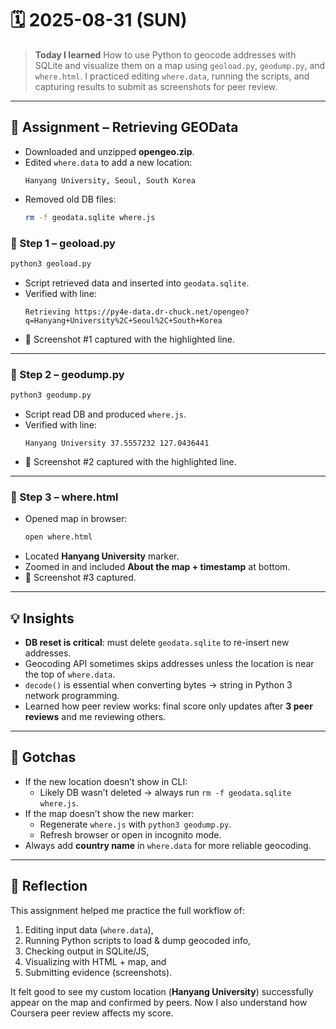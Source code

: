 # 🗓️ 2025-08-31 (SUN)

> **Today I learned** How to use Python to geocode addresses with SQLite and visualize them on a map using `geoload.py`, `geodump.py`, and `where.html`. I practiced editing `where.data`, running the scripts, and capturing results to submit as screenshots for peer review.

---

## 📘 Assignment – Retrieving GEOData

- Downloaded and unzipped **opengeo.zip**.  
- Edited `where.data` to add a new location:  
  ```
  Hanyang University, Seoul, South Korea
  ```
- Removed old DB files:  
  ```bash
  rm -f geodata.sqlite where.js
  ```

### 🔹 Step 1 – geoload.py
```bash
python3 geoload.py
```
- Script retrieved data and inserted into `geodata.sqlite`.  
- Verified with line:
  ```
  Retrieving https://py4e-data.dr-chuck.net/opengeo?q=Hanyang+University%2C+Seoul%2C+South+Korea
  ```
- 📸 Screenshot #1 captured with the highlighted line.

---

### 🔹 Step 2 – geodump.py
```bash
python3 geodump.py
```
- Script read DB and produced `where.js`.  
- Verified with line:
  ```
  Hanyang University 37.5557232 127.0436441
  ```
- 📸 Screenshot #2 captured with the highlighted line.

---

### 🔹 Step 3 – where.html
- Opened map in browser:
  ```bash
  open where.html
  ```
- Located **Hanyang University** marker.  
- Zoomed in and included **About the map + timestamp** at bottom.  
- 📸 Screenshot #3 captured.

---

## 💡 Insights
- **DB reset is critical**: must delete `geodata.sqlite` to re-insert new addresses.  
- Geocoding API sometimes skips addresses unless the location is near the top of `where.data`.  
- `decode()` is essential when converting bytes → string in Python 3 network programming.  
- Learned how peer review works: final score only updates after **3 peer reviews** and me reviewing others.

---

## 🧩 Gotchas
- If the new location doesn’t show in CLI:
  - Likely DB wasn’t deleted → always run `rm -f geodata.sqlite where.js`.  
- If the map doesn’t show the new marker:
  - Regenerate `where.js` with `python3 geodump.py`.  
  - Refresh browser or open in incognito mode.  
- Always add **country name** in `where.data` for more reliable geocoding.

---

## 🔎 Reflection
This assignment helped me practice the full workflow of:
1. Editing input data (`where.data`),
2. Running Python scripts to load & dump geocoded info,
3. Checking output in SQLite/JS,
4. Visualizing with HTML + map, and
5. Submitting evidence (screenshots).

It felt good to see my custom location (**Hanyang University**) successfully appear on the map and confirmed by peers. Now I also understand how Coursera peer review affects my score.  
